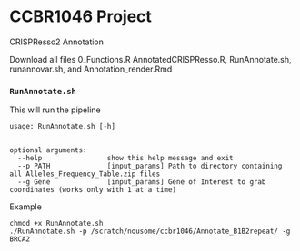 # CCBR1046 Project 
CRISPResso2 Annotation

Download all files 0_Functions.R AnnotatedCRISPResso.R, RunAnnotate.sh, runannovar.sh, and Annotation_render.Rmd  
  
 
### `RunAnnotate.sh`
This will run the pipeline
```
usage: RunAnnotate.sh [-h] 


optional arguments:
  --help                show this help message and exit
  --p PATH              [input_params] Path to directory containing all Alleles_Frequency_Table.zip files
  --g Gene              [input_params] Gene of Interest to grab coordinates (works only with 1 at a time)
```
Example
```
chmod +x RunAnnotate.sh
./RunAnnotate.sh -p /scratch/nousome/ccbr1046/Annotate_B1B2repeat/ -g BRCA2

```